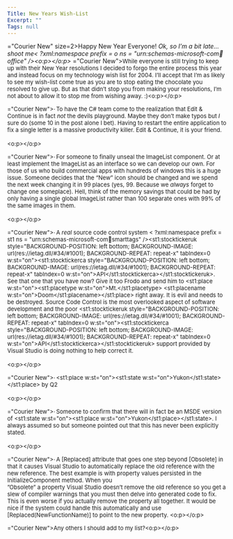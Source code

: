 ```yaml
---
Title: New Years Wish-List
Excerpt: ""
Tags: null
---
```

="Courier New" size=2>Happy New Year Everyone!  <i>Ok, so I&#8217;m a bit late&#8230; shoot me< ?xml:namespace prefix = o ns = "urn:schemas-microsoft-com:office:office" /><o:p></o:p></i> 
="Courier New"></font><font size=2>While everyone is still trying to keep up with their New Year resolutions I decided to forgo the entire process this year and instead focus on my technology wish list for 2004. I&#8217;ll accept that I&#8217;m as likely to see my wish-list come true as you are to stop eating the chocolate you resolved to give up. But as that didn&#8217;t stop you from making your resolutions, I&#8217;m not about to allow it to stop me from wishing away. :)<o:p></o:p>

="Courier New"></font><font size=2><span style="mso-list: Ignore">&#183;<span style="FONT: 7pt 'Times New Roman'">         </span></span>To have the C# team come to the realization that Edit &amp; Continue is in fact <i>not</i> the devils playground. Maybe they don&#8217;t make typos but <i>I</i> sure do (some 10 in the post alone I bet). Having to restart the entire application to fix a single letter is a massive productivity killer. Edit &amp; Continue, it is your friend.<br /><br /><o:p></o:p>

="Courier New"></font><font size=2><span style="mso-list: Ignore">&#183;<span style="FONT: 7pt 'Times New Roman'">         </span></span>For someone to finally unseal the ImageList component. Or at least implement the ImageList as an interface so we can develop our own. For those of us who build commercial apps with hundreds of windows this is a huge issue. Someone decides that the &#8220;New&#8221; icon should be changed and we spend the next week changing it in 99 places (yes, 99. Because we <i>always</i> forget to change one someplace).  Hell, think of the memory savings that could be had by only having a single global ImageList rather than 100 separate ones with 99% of the same images in them.<br /><br /><o:p></o:p>

="Courier New"></font><font size=2><span style="mso-list: Ignore">&#183;<span style="FONT: 7pt 'Times New Roman'">         </span></span>A <i>real</i> source code control system < ?xml:namespace prefix = st1 ns = "urn:schemas-microsoft-com:office:smarttags" /><st1:stocktickeruk style="BACKGROUND-POSITION: left bottom; BACKGROUND-IMAGE: url(res://ietag.dll/#34/#1001); BACKGROUND-REPEAT: repeat-x" tabIndex=0 w:st="on"><st1:stocktickerca style="BACKGROUND-POSITION: left bottom; BACKGROUND-IMAGE: url(res://ietag.dll/#34/#1001); BACKGROUND-REPEAT: repeat-x" tabIndex=0 w:st="on">API</st1:stocktickerca></st1:stocktickeruk>. See that one that you have now? Give it too Frodo and send him to <st1:place w:st="on"><st1:placetype w:st="on">Mt.</st1:placetype> <st1:placename w:st="on">Doom</st1:placename></st1:place> right away. It is evil and needs to be destroyed. Source Code Control is the most overlooked aspect of software development and the poor <st1:stocktickeruk style="BACKGROUND-POSITION: left bottom; BACKGROUND-IMAGE: url(res://ietag.dll/#34/#1001); BACKGROUND-REPEAT: repeat-x" tabIndex=0 w:st="on"><st1:stocktickerca style="BACKGROUND-POSITION: left bottom; BACKGROUND-IMAGE: url(res://ietag.dll/#34/#1001); BACKGROUND-REPEAT: repeat-x" tabIndex=0 w:st="on">API</st1:stocktickerca></st1:stocktickeruk> support provided by Visual Studio is doing nothing to help correct it. <br /><br /><o:p></o:p>

="Courier New"></font><font size=2><span style="mso-list: Ignore">&#183;<span style="FONT: 7pt 'Times New Roman'">         </span></span><st1:place w:st="on"><st1:state w:st="on">Yukon</st1:state></st1:place> by Q2<br /><br /><o:p></o:p>

="Courier New"></font><font size=2><span style="mso-list: Ignore">&#183;<span style="FONT: 7pt 'Times New Roman'">         </span></span>Someone to confirm that there will in fact be an MSDE version of <st1:state w:st="on"><st1:place w:st="on">Yukon</st1:place></st1:state>. I always assumed so but someone pointed out that this has never been explicitly stated.<br /><br /><o:p></o:p>

="Courier New"></font><font size=2><span style="mso-list: Ignore">&#183;<span style="FONT: 7pt 'Times New Roman'">         </span></span>A [Replaced] attribute that goes one step beyond [Obsolete] in that it causes Visual Studio to automatically replace the old reference with the new reference. The best example is with property values persisted in the InitializeComponent method. When you <br />&#8221;Obsolete&#8221; a property Visual Studio doesn&#8217;t remove the old reference so you get a slew of compiler warnings that you must then delve into generated code to fix. This is even worse if you actually remove the property all together. It would be nice if the system could handle this automatically and use [Replaced(NewFunctionName)] to point to the new property. <o:p></o:p>

="Courier New"></font><font size=2>Any others I should add to my list?<o:p></o:p>
